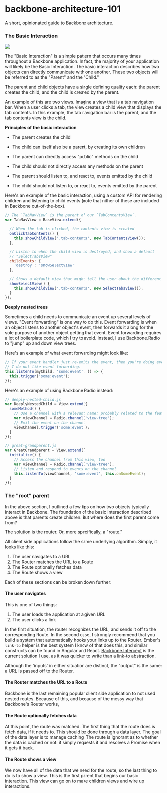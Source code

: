 # backbone-architecture-101

A short, opinionated guide to Backbone architecture.

### The Basic Interaction

![](https://cldup.com/Nk908IzFJx.png)

The "Basic Interaction" is a simple pattern that occurs many times throughout a Backbone application. In fact, the
majority of your application will likely be the Basic Interaction. The basic interaction describes how two objects
can directly communicate with one another. These two objects will be referred to as the "Parent" and the "Child."

The parent and child objects have a single defining quality each: the parent creates the child, and the child
is created by the parent.

An example of this are two views. Imagine a view that is a tab navigation bar. When a user clicks a tab, the view
creates a child view that displays the tab contents. In this example, the tab navigation bar is the parent,
and the tab contents view is the child.

**Principles of the basic interaction**

- The parent creates the child
- The child can itself also be a parent, by creating its own children

- The parent can directly access "public" methods on the child
- The child should not directly access any methods on the parent

- The parent should listen to, and react to, events emitted by the child
- The child should not listen to, or react to, events emitted by the parent

Here's an example of the basic interaction, using a custom API for rendering children and listening
to child events (note that nither of these are included in Backbone out-of-the-box).

```js
// The `TabNavView` is the parent of our `TabContentsView`.
var TabNavView = BaseView.extend({

  // When the tab is clicked, the contents view is created
  onClickTabContents() {
    this.showChildView('.tab-contents', new TabContentsView());
  },

  // Listen to when the child view is destroyed, and show a default
  // "SelectTabsView"
  childEvents: {
    'destroy': 'showSelectView'
  },

  // Shows a default view that might tell the user about the different tabs
  showSelectView() {
    this.showChildView('.tab-contents', new SelectTabsView());
  }
});
```

**Deeply nested trees**

Sometimes a child needs to communicate an event up several levels of views. "Event forwarding" is one way to do this.
Event forwarding is when an object listens to another object's event, then forwards it along for the sole purpose of
another object getting that event. Event forwarding requires a lot of boilerplate code, which I try to avoid. Instead,
I use Backbone.Radio to "jump" up and down view trees.

Here's an example of what event forwarding might look like:

```js
// If your event handler just re-emits the event, then you're doing event forwarding.
// I do not like event forwarding.
this.listenTo(myChild, 'some:event', () => {
  this.trigger('some:event');
});
```

Here's an example of using Backbone Radio instead:

```js
// deeply-nested-child.js
var DeeplyNestedChild = View.extend({
  someMethod() {
    // Use a channel with a relevant name; probably related to the feature that the views are for
    var viewChannel = Radio.channel('view-tree');
    // Emit the event on the channel
    viewChannel.trigger('some:event');
  }
});

// great-grandparent.js
var GreatGrandparent = View.extend({
  initialize() {
    // Access the channel from this view, too
    var viewChannel = Radio.channel('view-tree');
    // Listen and respond to events on the channel
    this.listenTo(viewChannel, 'some:event', this.onSomeEvent);
  }
});
```

### The "root" parent

In the above section, I outlined a few tips on how two objects typically interact in Backbone. The foundation of the basic
interaction described above is that parents create children. But where does the first parent come from?

The solution is the router. Or, more specifically, a "route."

All client side applications follow the same underlying algorithm. Simply, it looks like this:

1. The user navigates to a URL
2. The Router matches the URL to a Route
3. The Route optionally fetches data
4. The Route shows a view

Each of these sections can be broken down further:

#### The user navigates

This is one of two things:

1. The user loads the application at a given URL
2. The user clicks a link

In the first situation, the router recognizes the URL, and sends it off to the corresponding Route. In the second case, I strongly
recommend that you build a system that automatically hooks your links up to the Router. Ember's `link-to` helper is the best
system I know of that does this, and similar constructs can be found in Angular and React.
[Backbone.Intercept](https://github.com/jmeas/backbone.intercept) is the current solution I use, as it was quicker to write than a link-to
abstraction.

Although the 'inputs' in either situation are distinct, the "output" is the same: a URL is passed off to the Router.

#### The Router matches the URL to a Route

Backbone is the last remaining popular client side application to not used nested routes. Because of this, and because of the messy way
that Backbone's Router works, 

#### The Route optionally fetches data

At this point, the route was matched. The first thing that the route does is fetch data, if it needs to. This should be done through a data
layer. The goal of the data layer is to manage caching. The route is ignorant as to whether the data is cached or not: it simply requests it
and resolves a Promise when it gets it back.

#### The Route shows a view

We now have all of the data that we need for the route, so the last thing to do is to show a view. This is the first parent that begins our
basic interaction. This view can go on to make children views and wire up interactions.